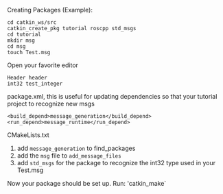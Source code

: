 Creating Packages (Example):
```
cd catkin_ws/src
catkin_create_pkg tutorial roscpp std_msgs
cd tutorial
mkdir msg
cd msg
touch Test.msg
```

Open your favorite editor
```
Header header
int32 test_integer
```

package.xml, this is useful for updating dependencies so that your tutorial project to recognize new msgs
```
<build_depend>message_generation</build_depend>
<run_depend>message_runtime</run_depend>
```

CMakeLists.txt

1. add `message_generation` to find_packages
2. add the `msg` file to `add_message_files`
3. add `std_msgs` for the package to recognize the int32 type used in your Test.msg


Now your package should be set up. Run:
'catkin_make`


